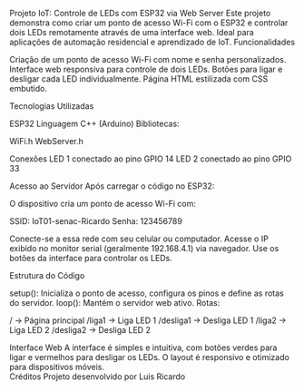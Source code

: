 Projeto IoT: Controle de LEDs com ESP32 via Web Server
Este projeto demonstra como criar um ponto de acesso Wi-Fi com o ESP32 e controlar dois LEDs remotamente através de uma interface web. Ideal para aplicações de automação residencial e aprendizado de IoT.
 Funcionalidades

Criação de um ponto de acesso Wi-Fi com nome e senha personalizados.
Interface web responsiva para controle de dois LEDs.
Botões para ligar e desligar cada LED individualmente.
Página HTML estilizada com CSS embutido.

 Tecnologias Utilizadas

ESP32
Linguagem C++ (Arduino)
Bibliotecas:

WiFi.h
WebServer.h



Conexões
LED 1 conectado ao pino GPIO 14
LED 2 conectado ao pino GPIO 33

 Acesso ao Servidor
Após carregar o código no ESP32:

O dispositivo cria um ponto de acesso Wi-Fi com:

SSID: IoT01-senac-Ricardo
Senha: 123456789


Conecte-se a essa rede com seu celular ou computador.
Acesse o IP exibido no monitor serial (geralmente 192.168.4.1) via navegador.
Use os botões da interface para controlar os LEDs.

 Estrutura do Código

setup(): Inicializa o ponto de acesso, configura os pinos e define as rotas do servidor.
loop(): Mantém o servidor web ativo.
Rotas:

/ → Página principal
/liga1 → Liga LED 1
/desliga1 → Desliga LED 1
/liga2 → Liga LED 2
/desliga2 → Desliga LED 2



 Interface Web
A interface é simples e intuitiva, com botões verdes para ligar e vermelhos para desligar os LEDs. O layout é responsivo e otimizado para dispositivos móveis.<br>
Créditos
Projeto desenvolvido por Luis Ricardo
